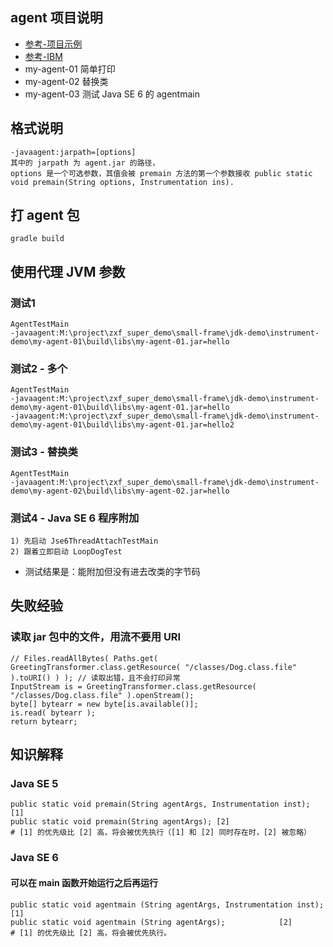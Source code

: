 ## agent 项目说明
- [参考-项目示例](https://mp.weixin.qq.com/s?__biz=MzI0NzEyODIyOA==&mid=2247483860&idx=1&sn=5bf9cf25651f537d095bf6866e46f1ac) 
- [参考-IBM](https://www.ibm.com/developerworks/cn/java/j-lo-jse61/index.html)
- my-agent-01 简单打印
- my-agent-02 替换类
- my-agent-03 测试 Java SE 6 的 agentmain 

## 格式说明 
```
-javaagent:jarpath=[options] 
其中的 jarpath 为 agent.jar 的路径，
options 是一个可选参数，其值会被 premain 方法的第一个参数接收 public static void premain(String options, Instrumentation ins).
```

## 打 agent 包
```
gradle build
```

## 使用代理 JVM 参数
### 测试1
```
AgentTestMain
-javaagent:M:\project\zxf_super_demo\small-frame\jdk-demo\instrument-demo\my-agent-01\build\libs\my-agent-01.jar=hello
```
### 测试2 - 多个
```
AgentTestMain
-javaagent:M:\project\zxf_super_demo\small-frame\jdk-demo\instrument-demo\my-agent-01\build\libs\my-agent-01.jar=hello
-javaagent:M:\project\zxf_super_demo\small-frame\jdk-demo\instrument-demo\my-agent-01\build\libs\my-agent-01.jar=hello2
```
### 测试3 - 替换类
```
AgentTestMain
-javaagent:M:\project\zxf_super_demo\small-frame\jdk-demo\instrument-demo\my-agent-02\build\libs\my-agent-02.jar=hello
```
### 测试4 - Java SE 6 程序附加
```
1) 先启动 Jse6ThreadAttachTestMain
2) 跟着立即启动 LoopDogTest
```
- 测试结果是：能附加但没有进去改类的字节码

## 失败经验
### 读取 jar 包中的文件，用流不要用 URI
```
// Files.readAllBytes( Paths.get( GreetingTransformer.class.getResource( "/classes/Dog.class.file" ).toURI() ) ); // 读取出错，且不会打印异常
InputStream is = GreetingTransformer.class.getResource( "/classes/Dog.class.file" ).openStream();
byte[] bytearr = new byte[is.available()];
is.read( bytearr );
return bytearr;
```

## 知识解释
### Java SE 5
```
public static void premain(String agentArgs, Instrumentation inst);  [1]
public static void premain(String agentArgs); [2]
# [1] 的优先级比 [2] 高，将会被优先执行（[1] 和 [2] 同时存在时，[2] 被忽略）
```
### Java SE 6
#### 可以在 main 函数开始运行之后再运行
```
public static void agentmain (String agentArgs, Instrumentation inst);          [1] 
public static void agentmain (String agentArgs);            [2]
# [1] 的优先级比 [2] 高，将会被优先执行。
```

